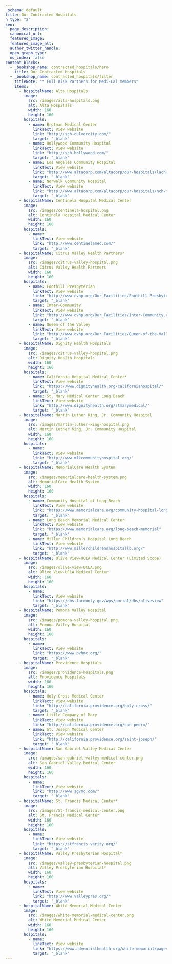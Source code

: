 ```yaml
---
_schema: default
title: Our Contracted Hospitals
n_type: "2"
seo:
  page_description:
  canonical_url:
  featured_image:
  featured_image_alt:
  author_twitter_handle:
  open_graph_type:
  no_index: false
content_blocks:
  - _bookshop_name: contracted_hospitals/hero
    title: Our Contracted Hospitals
  - _bookshop_name: contracted_hospitals/filter
    titleNote: "* Full Risk Partners for Medi-Cal members"
    items:
      - hospitalName: Alta Hospitals
        image:
          src: /images/alta-hospitals.png
          alt: Alta Hospitals
          width: 160
          height: 160
        hospitals:
          - name: Brotman Medical Center
            linkText: View website
            link: "http://sch-culvercity.com/"
            target: "_blank"
          - name: Hollywood Community Hospital
            linkText: View website
            link: "http://sch-hollywood.com/"
            target: "_blank"
          - name: Los Angeles Community Hospital
            linkText: View website
            link: "http://www.altacorp.com/altacorp/our-hospitals/lach-menu.html"
            target: "_blank"
          - name: Norwalk Community Hospital
            linkText: View website
            link: "http://www.altacorp.com/altacorp/our-hospitals/nch-menu.html"
            target: "_blank"
      - hospitalName: Centinela Hospital Medical Center
        image:
          src: /images/centinela-hospital.png
          alt: Centinela Hospital Medical Center
          width: 160
          height: 160
        hospitals:
          - name:
            linkText: View website
            link: "http://www.centinelamed.com/"
            target: "_blank"
      - hospitalName: Citrus Valley Health Partners*
        image:
          src: /images/citrus-valley-hospital.png
          alt: Citrus Valley Health Partners
          width: 160
          height: 160
        hospitals:
          - name: Foothill Presbyterian
            linkText: View website
            link: "http://www.cvhp.org/Our_Facilities/Foothill-Presbyterian.aspx"
            target: "_blank"
          - name: Inter-Community
            linkText: View website
            link: "http://www.cvhp.org/Our_Facilities/Inter-Community.aspx"
            target: "_blank"
          - name: Queen of the Valley
            linkText: View website
            link: "http://www.cvhp.org/Our_Facilities/Queen-of-the-Valley.aspx"
            target: "_blank"
      - hospitalName: Dignity Health Hospitals
        image:
          src: /images/citrus-valley-hospital.png
          alt: Dignity Health Hospitals
          width: 160
          height: 160
        hospitals:
          - name: California Hospital Medical Center*
            linkText: View website
            link: "https://www.dignityhealth.org/californiahospital/"
            target: "_blank"
          - name: St. Mary Medical Center Long Beach
            linkText: View website
            link: "http://www.dignityhealth.org/stmarymedical/"
            target: "_blank"
      - hospitalName: Martin Luther King, Jr. Community Hospital
        image:
          src: /images/martin-luther-king-hospital.png
          alt: Martin Luther King, Jr. Community Hospital
          width: 160
          height: 160
        hospitals:
          - name:
            linkText: View website
            link: "http://www.mlkcommunityhospital.org/"
            target: "_blank"
      - hospitalName: MemorialCare Health System
        image:
          src: /images/memorialcare-health-system.png
          alt: MemorialCare Health System
          width: 160
          height: 160
        hospitals:
          - name: Community Hospital of Long Beach 
            linkText: View website
            link: "https://www.memorialcare.org/community-hospital-long-beach"
            target: "_blank"
          - name: Long Beach Memorial Medical Center
            linkText: View website
            link: "https://www.memorialcare.org/long-beach-memorial"
            target: "_blank"
          - name: Miller Children’s Hospital Long Beach
            linkText: View website
            link: "http://www.millerchildrenshospitallb.org/"
            target: "_blank"
      - hospitalName: Olive View-UCLA Medical Center (Limited Scope)
        image:
          src: /images/olive-view-UCLA.png
          alt: Olive View-UCLA Medical Center
          width: 160
          height: 160
        hospitals:
          - name:
            linkText: View website
            link: "https://dhs.lacounty.gov/wps/portal/dhs/oliveview"
            target: "_blank"
      - hospitalName: Pomona Valley Hospital
        image:
          src: /images/pomona-valley-hospital.png
          alt: Pomona Valley Hospital
          width: 160
          height: 160
        hospitals:
          - name:
            linkText: View website
            link: "https://www.pvhmc.org/"
            target: "_blank"
      - hospitalName: Providence Hospitals
        image:
          src: /images/providence-hospitals.png
          alt: Providence Hospitals
          width: 160
          height: 160
        hospitals:
          - name: Holy Cross Medical Center
            linkText: View website
            link: "http://california.providence.org/holy-cross/"
            target: "_blank"
          - name: Little Company of Mary
            linkText: View website
            link: "http://california.providence.org/san-pedro/"
          - name: St. Joseph Medical Center
            linkText: View website
            link: "http://california.providence.org/saint-joseph/"
            target: "_blank"
      - hospitalName: San Gabriel Valley Medical Center
        image:
          src: /images/san-gabriel-valley-medical-center.png
          alt: San Gabriel Valley Medical Center
          width: 160
          height: 160
        hospitals:
          - name:
            linkText: View website
            link: "http://www.sgvmc.com/"
            target: "_blank"
      - hospitalName: St. Francis Medical Center*
        image:
          src: /images/St-francis-medical-center.png
          alt: St. Francis Medical Center
          width: 160
          height: 160
        hospitals:
          - name:
            linkText: View website
            link: "https://stfrancis.verity.org/"
            target: "_blank"
      - hospitalName: Valley Presbyterian Hospital*
        image:
          src: /images/valley-presbyterian-hospital.png
          alt: Valley Presbyterian Hospital*
          width: 160
          height: 160
        hospitals:
          - name:
            linkText: View website
            link: "http://www.valleypres.org/"
            target: "_blank"
      - hospitalName: White Memorial Medical Center
        image:
          src: /images/white-memorial-medical-center.png
          alt: White Memorial Medical Center
          width: 160
          height: 160
        hospitals:
          - name:
            linkText: View website
            link: "https://www.adventisthealth.org/white-memorial/pages/default.aspx"
            target: "_blank"            
---
```

